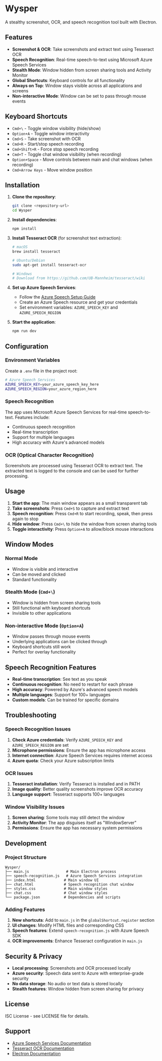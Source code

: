 # Wysper

A stealthy screenshot, OCR, and speech recognition tool built with Electron.

## Features

- **Screenshot & OCR**: Take screenshots and extract text using Tesseract OCR
- **Speech Recognition**: Real-time speech-to-text using Microsoft Azure Speech Services
- **Stealth Mode**: Window hidden from screen sharing tools and Activity Monitor
- **Global Shortcuts**: Keyboard controls for all functionality
- **Always on Top**: Window stays visible across all applications and screens
- **Non-interactive Mode**: Window can be set to pass through mouse events

## Keyboard Shortcuts

- `Cmd+\` - Toggle window visibility (hide/show)
- `Option+A` - Toggle window interactivity
- `Cmd+S` - Take screenshot with OCR
- `Cmd+R` - Start/stop speech recording
- `Cmd+Shift+R` - Force stop speech recording
- `Cmd+T` - Toggle chat window visibility (when recording)
- `Option+Space` - Move controls between main and chat windows (when recording)
- `Cmd+Arrow Keys` - Move window position

## Installation

1. **Clone the repository**:
   ```bash
   git clone <repository-url>
   cd Wysper
   ```

2. **Install dependencies**:
   ```bash
   npm install
   ```

3. **Install Tesseract OCR** (for screenshot text extraction):
   ```bash
   # macOS
   brew install tesseract
   
   # Ubuntu/Debian
   sudo apt-get install tesseract-ocr
   
   # Windows
   # Download from https://github.com/UB-Mannheim/tesseract/wiki
   ```

4. **Set up Azure Speech Services**:
   - Follow the [Azure Speech Setup Guide](AZURE_SPEECH_SETUP.md)
   - Create an Azure Speech resource and get your credentials
   - Set environment variables: `AZURE_SPEECH_KEY` and `AZURE_SPEECH_REGION`

5. **Start the application**:
   ```bash
   npm run dev
   ```

## Configuration

### Environment Variables

Create a `.env` file in the project root:

```bash
# Azure Speech Services
AZURE_SPEECH_KEY=your_azure_speech_key_here
AZURE_SPEECH_REGION=your_azure_region_here
```

### Speech Recognition

The app uses Microsoft Azure Speech Services for real-time speech-to-text. Features include:

- Continuous speech recognition
- Real-time transcription
- Support for multiple languages
- High accuracy with Azure's advanced models

### OCR (Optical Character Recognition)

Screenshots are processed using Tesseract OCR to extract text. The extracted text is logged to the console and can be used for further processing.

## Usage

1. **Start the app**: The main window appears as a small transparent tab
2. **Take screenshots**: Press `Cmd+S` to capture and extract text
3. **Speech recognition**: Press `Cmd+R` to start recording, speak, then press again to stop
4. **Hide window**: Press `Cmd+\` to hide the window from screen sharing tools
5. **Toggle interactivity**: Press `Option+A` to allow/block mouse interactions

## Window Modes

### Normal Mode
- Window is visible and interactive
- Can be moved and clicked
- Standard functionality

### Stealth Mode (`Cmd+\`)
- Window is hidden from screen sharing tools
- Still functional with keyboard shortcuts
- Invisible to other applications

### Non-interactive Mode (`Option+A`)
- Window passes through mouse events
- Underlying applications can be clicked through
- Keyboard shortcuts still work
- Perfect for overlay functionality

## Speech Recognition Features

- **Real-time transcription**: See text as you speak
- **Continuous recognition**: No need to restart for each phrase
- **High accuracy**: Powered by Azure's advanced speech models
- **Multiple languages**: Support for 100+ languages
- **Custom models**: Can be trained for specific domains

## Troubleshooting

### Speech Recognition Issues

1. **Check Azure credentials**: Verify `AZURE_SPEECH_KEY` and `AZURE_SPEECH_REGION` are set
2. **Microphone permissions**: Ensure the app has microphone access
3. **Internet connection**: Azure Speech Services requires internet access
4. **Azure quota**: Check your Azure subscription limits

### OCR Issues

1. **Tesseract installation**: Verify Tesseract is installed and in PATH
2. **Image quality**: Better quality screenshots improve OCR accuracy
3. **Language support**: Tesseract supports 100+ languages

### Window Visibility Issues

1. **Screen sharing**: Some tools may still detect the window
2. **Activity Monitor**: The app disguises itself as "WindowServer"
3. **Permissions**: Ensure the app has necessary system permissions

## Development

### Project Structure

```
Wysper/
├── main.js                 # Main Electron process
├── speech-recognition.js   # Azure Speech Services integration
├── index.html             # Main window UI
├── chat.html              # Speech recognition chat window
├── styles.css             # Main window styles
├── chat.css               # Chat window styles
└── package.json           # Dependencies and scripts
```

### Adding Features

1. **New shortcuts**: Add to `main.js` in the `globalShortcut.register` section
2. **UI changes**: Modify HTML files and corresponding CSS
3. **Speech features**: Extend `speech-recognition.js` with Azure Speech SDK
4. **OCR improvements**: Enhance Tesseract configuration in `main.js`

## Security & Privacy

- **Local processing**: Screenshots and OCR processed locally
- **Azure security**: Speech data sent to Azure with enterprise-grade security
- **No data storage**: No audio or text data is stored locally
- **Stealth features**: Window hidden from screen sharing for privacy

## License

ISC License - see LICENSE file for details.

## Support

- [Azure Speech Services Documentation](https://docs.microsoft.com/en-us/azure/cognitive-services/speech-service/)
- [Tesseract OCR Documentation](https://tesseract-ocr.github.io/)
- [Electron Documentation](https://www.electronjs.org/docs)
